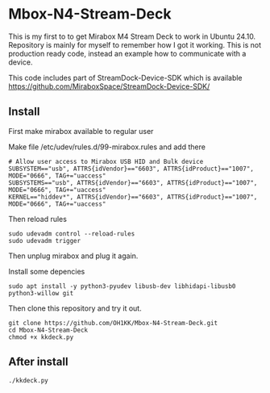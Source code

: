 # Mbox-N4-Stream-Deck

This is my first to to get Mirabox M4 Stream Deck to work in Ubuntu 24.10. Repository is mainly for myself to remember how I got it working. This is not production ready code, instead an example how to communicate with a device.

This code includes part of StreamDock-Device-SDK which is available https://github.com/MiraboxSpace/StreamDock-Device-SDK/

## Install

First make mirabox available to regular user

Make file /etc/udev/rules.d/99-mirabox.rules and add there
````
# Allow user access to Mirabox USB HID and Bulk device
SUBSYSTEM=="usb", ATTRS{idVendor}=="6603", ATTRS{idProduct}=="1007", MODE="0666", TAG+="uaccess"
SUBSYSTEMS=="usb", ATTRS{idVendor}=="6603", ATTRS{idProduct}=="1007", MODE="0666", TAG+="uaccess"
KERNEL=="hiddev*", ATTRS{idVendor}=="6603", ATTRS{idProduct}=="1007", MODE="0666", TAG+="uaccess"
````
Then reload rules

````
sudo udevadm control --reload-rules
sudo udevadm trigger
````
Then unplug mirabox and plug it again.

Install some depencies

````
sudo apt install -y python3-pyudev libusb-dev libhidapi-libusb0 python3-willow git
````

Then clone this repository and try it out.

````
git clone https://github.com/OH1KK/Mbox-N4-Stream-Deck.git
cd Mbox-N4-Stream-Deck
chmod +x kkdeck.py
````
## After install

````
./kkdeck.py
````
